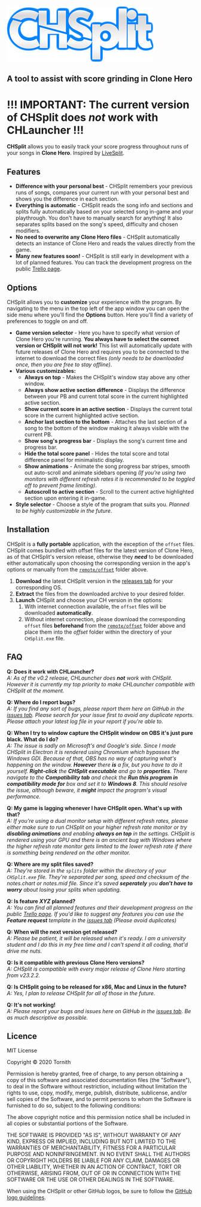 ![CHSplit](https://github.com/Tornith/CHSplit/blob/master/logo.png?raw=true)<br>
## A tool to assist with score grinding in Clone Hero

# !!! IMPORTANT: The current version of CHSplit does *not* work with CHLauncher !!!

**CHSplit** allows you to easily track your score progress throughout runs of your songs in **Clone Hero**. Inspired by [LiveSplit](https://livesplit.org/).

## Features
* **Difference with your personal best** - CHSplit remembers your previous runs of songs, compares your current run with your personal best and shows you the difference in each section.
* **Everything is automatic** - CHSplit reads the song info and sections and splits fully automatically based on your selected song in-game and your playthrough. You don't have to manually search for anything! It also separates splits based on the song's speed, difficulty and chosen modifiers.
* **No need to overwrite any Clone Hero files** - CHSplit automatically detects an instance of Clone Hero and reads the values directly from the game.
* **Many new features soon!** - CHSplit is still early in development with a lot of planned features. You can track the development progress on the public [Trello page](https://trello.com/b/bgwuqQQ4/chsplit).

## Options
CHSplit allows you to **customize** your experience with the program. By navigating to the menu in the top left of the app window you can open the side menu where you'll find the **Options** button. Here you'll find a variety of preferences to toggle on and off.
* **Game version selector** - Here you have to specify what version of Clone Hero you're running. **You always have to select the correct version or CHSplit will not work!** This list will automatically update with future releases of Clone Hero and requires you to be connected to the internet to download the correct files *(only needs to be downloaded once, then you are free to stay offline)*.
* **Various customizables:**
    * **Always on top** - Makes the CHSplit's window stay above any other window.
    * **Always show active section difference** - Displays the difference between your PB and current total score in the current highlighted active section.
    * **Show current score in an active section** - Displays the current total score in the current highlighted active section.
    * **Anchor last section to the bottom** - Attaches the last section of a song to the bottom of the window making it always visible with the current PB.
    * **Show song's progress bar** - Displays the song's current time and progress bar.
    * **Hide the total score panel** - Hides the total score and total difference panel for minimalistic display.
    * **Show animations** - Animate the song progress bar stripes, smooth out auto-scroll and animate sidebars opening *(If you're using two monitors with different refresh rates it is recommended to be toggled off to prevent frame limiting)*.
    * **Autoscroll to active section** - Scroll to the current active highlighted section upon entering it in-game.
* **Style selector** - Choose a style of the program that suits you. *Planned to be highly customizable in the future*.

## Installation
CHSplit is a **fully portable** application, with the exception of the `offset` files. CHSplit comes bundled with offset files for the latest version of Clone Hero, as of that CHSplit's version release, otherwise they ***need*** to be downloaded either automatically upon choosing the corresponding version in the app's options or manually from the [`remote/offset`](https://github.com/Tornith/CHSplit/tree/master/remote/offsets) folder above.
1. **Download** the latest CHSplit version in the [releases tab](https://github.com/Tornith/CHSplit/releases) for your corresponding OS.
1. **Extract** the files from the downloaded archive to your desired folder.
1. **Launch** CHSplit and choose your CH version in the options:
    1. With internet connection available, the `offset` files will be downloaded **automatically**.
    1. Without internet connection, please download the corresponding `offset` files **beforehand** from the [`remote/offset`](https://github.com/Tornith/CHSplit/tree/master/remote/offsets) folder above and place them into the *offset* folder within the directory of your `CHSplit.exe` file.
    
## FAQ
**Q: Does it work with CHLauncher?**<br>
*A: As of the v0.2 release, CHLauncher does **not** work with CHSplit. However it is currently my top priority to make CHLauncher compatible with CHSplit at the moment.*

**Q: Where do I report bugs?**<br>
*A: If you find any sort of bugs, please report them here on GitHub in the [issues tab](https://github.com/Tornith/CHSplit/issues). Please search for your issue first to avoid any duplicate reports. Please attach your latest log file in your report if you're able to.*

**Q: When I try to window capture the CHSplit window on OBS it's just pure black. What do I do?**<br>
*A: The issue is sadly on Microsoft's and Google's side. Since I made CHSplit in Electron it is rendered using Chromium which bypasses the Windows GDI. Because of that, OBS has no way of capturing what's happening on the window. **However** there **is** a fix, but you have to do it yourself. **Right-click** the **CHSplit executable** and go to **properties**. There navigate to the **Compatibility tab** and check the **Run this program in compatibility mode for** box and set it to **Windows 8**. This should resolve the issue, although beware, it **might** impact the program's visual performance.*

**Q: My game is lagging whenever I have CHSplit open. What's up with that?**<br>
*A: If you're using a dual monitor setup with different refresh rates, please either make sure to run CHSplit on your higher refresh rate monitor or try **disabling animations** and enabling **always on top** in the settings. CHSplit is rendered using your GPU and there is an ancient bug with Windows where the higher refresh rate monitor gets limited to the lower refresh rate if there is something being rendered on the other monitor.*

**Q: Where are my split files saved?**<br>
*A: They're stored in the `splits` folder within the directory of your `CHSplit.exe` file. They're separated per song, speed and checksum of the notes.chart or notes.mid file. Since it's saved **seperately** you **don't have to worry** about losing your splits when updating.*

**Q: Is feature *XYZ* planned?**<br>
*A: You can find all planned features and their development progress on the public [Trello page](https://trello.com/b/bgwuqQQ4/chsplit). If you'd like to suggest any features you can use the **Feature request** template in the [issues tab](https://github.com/Tornith/CHSplit/issues) (Please avoid duplicates)*

**Q: When will the next version get released?**<br>
*A: Please be patient, it will be released when it's ready. I am a university student and I do this in my free time and I can't spend it all coding, that'd drive me nuts.*

**Q: Is it compatible with previous Clone Hero versions?**<br>
*A: CHSplit is compatible with every major release of Clone Hero starting from v23.2.2.*

**Q: Is CHSplit going to be released for x86, Mac and Linux in the future?**<br>
*A: Yes, I plan to release CHSplit for all of those in the future.*

**Q: It's not working!**<br>
*A: Please report your bugs and issues here on GitHub in the [issues tab](https://github.com/Tornith/CHSplit/issues). Be as much descriptive as possible.*

## Licence
MIT License

Copyright &copy; 2020 Tornith

Permission is hereby granted, free of charge, to any person obtaining a copy
of this software and associated documentation files (the "Software"), to deal
in the Software without restriction, including without limitation the rights
to use, copy, modify, merge, publish, distribute, sublicense, and/or sell
copies of the Software, and to permit persons to whom the Software is
furnished to do so, subject to the following conditions:

The above copyright notice and this permission notice shall be included in all
copies or substantial portions of the Software.

THE SOFTWARE IS PROVIDED "AS IS", WITHOUT WARRANTY OF ANY KIND, EXPRESS OR
IMPLIED, INCLUDING BUT NOT LIMITED TO THE WARRANTIES OF MERCHANTABILITY,
FITNESS FOR A PARTICULAR PURPOSE AND NONINFRINGEMENT. IN NO EVENT SHALL THE
AUTHORS OR COPYRIGHT HOLDERS BE LIABLE FOR ANY CLAIM, DAMAGES OR OTHER
LIABILITY, WHETHER IN AN ACTION OF CONTRACT, TORT OR OTHERWISE, ARISING FROM,
OUT OF OR IN CONNECTION WITH THE SOFTWARE OR THE USE OR OTHER DEALINGS IN THE
SOFTWARE.

When using the CHSplit or other GitHub logos, be sure to follow the [GitHub logo guidelines](https://github.com/logos).
